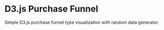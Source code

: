 D3.js Purchase Funnel
===============

Simple D3.js purchase funnel type visualization with random data generator.

